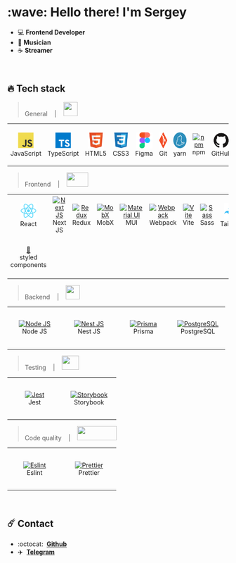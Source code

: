 <h1>:wave: Hello there! I'm Sergey</h1>

- :computer: __Frontend Developer__
- :musical_note: __Musician__
- :coffee: __Streamer__

<br>

<h2 align="left" id="merankori-stack">🔥 Tech stack</h2>

> General&nbsp;&nbsp;&nbsp;&nbsp;|&nbsp;&nbsp;&nbsp;&nbsp;<img width="32px" height="32px" src="https://cdn.7tv.app/emote/61f6ecb84f8c353cf9fc1021/1x.webp" alt=""/>

<table width='100%'>
  <tr>
    <td align="center" width="110" height="90">
      <a href="#merankori-stack">
        <img src="https://raw.githubusercontent.com/devicons/devicon/1119b9f84c0290e0f0b38982099a2bd027a48bf1/icons/javascript/javascript-original.svg" width="36" height="36" alt="JavaScript" />
      </a>
      <br>JavaScript
    </td>
    <td align="center" width="110" height="90">
      <a href="#merankori-stack">
        <img src="https://raw.githubusercontent.com/devicons/devicon/1119b9f84c0290e0f0b38982099a2bd027a48bf1/icons/typescript/typescript-original.svg" width="36" height="36" alt="TypeScript" />
      </a>
      <br>TypeScript
    </td>
        <td align="center" width="110" height="90">
      <a href="#merankori-stack">
        <img src="https://github.com/devicons/devicon/blob/master/icons/html5/html5-original.svg" width="36" height="36" alt="HTML5" />
      </a>
      <br>HTML5
    </td>
         <td align="center" width="110" height="90"> 
      <a href="#merankori-stack" >
        <img src="https://github.com/devicons/devicon/blob/master/icons/css3/css3-original.svg" width="36" height="36" alt="CSS3" />
      </a>
      <br>CSS3
    </td>
    <td align="center" width="110" height="90">
      <a href="#merankori-stack" >
        <img src="https://raw.githubusercontent.com/devicons/devicon/1119b9f84c0290e0f0b38982099a2bd027a48bf1/icons/figma/figma-original.svg" width="36" height="36" alt="Figma" />
      </a>
      <br>Figma
    </td>
    <td align="center" width="110" height="90">
      <a href="#merankori-stack">
        <img src="https://raw.githubusercontent.com/devicons/devicon/1119b9f84c0290e0f0b38982099a2bd027a48bf1/icons/git/git-original.svg" width="36" height="36" alt="Git" />
      </a>
      <br>Git
    </td>
    <td align="center" width="110" height="90"> 
      <a href="#merankori-stack">
        <img src="https://raw.githubusercontent.com/devicons/devicon/1119b9f84c0290e0f0b38982099a2bd027a48bf1/icons/yarn/yarn-original.svg" width="36" height="36" alt="yarn" />
      </a>
      <br>yarn
    </td>
    <td align="center" width="110" height="90"> 
      <a href="#merankori-stack">
        <img src="https://brandeps.com/icon-download/N/Npm-icon-vector-05.svg" width="36" height="36" alt="npm" />
      </a>
      <br>npm
    </td>
     <td align="center" width="110" height="90"> 
      <a href="#merankori-stack" >
        <img src="https://github.com/devicons/devicon/blob/master/icons/github/github-original.svg" width="36" height="36" alt="GitHub" />
      </a>
      <br>GitHub
    </td>
    <td align="center" width="110" height="90"> 
      <a href="#merankori-stack" >
        <img src="https://github.com/devicons/devicon/blob/master/icons/docker/docker-original.svg" width="36" height="36" alt="Docker" />
      </a>
      <br>Docker
    </td>
  </tr> 
</table>

> Frontend&nbsp;&nbsp;&nbsp;&nbsp;|&nbsp;&nbsp;&nbsp;&nbsp;<img width="49px" height="32px" src="https://cdn.7tv.app/emote/62ee402c5fa2f6bf37d5a50f/1x.webp" alt=""/>

<table width='100%'>
  <tr>
   <td align="center" width="110" height="90">
      <a href="#merankori-stack">
        <img src="https://github.com/devicons/devicon/blob/master/icons/react/react-original.svg" width="36" height="36" alt="React" />
      </a>
      <br>React
   </td>
     <td align="center" width="110" height="90">
      <a href="#merankori-stack" >
        <img src="https://raw.githubusercontent.com/samfromaway/samfromaway/master/.github/images/nextjs.png" width="36" height="36" alt="Next JS" />
      </a>
      <br>Next JS
    </td>
   <td align="center" width="110" height="90">
      <a href="#merankori-stack" >
        <img src="https://cdn.worldvectorlogo.com/logos/redux.svg" width="36" height="36" alt="Redux" />
      </a>
      <br>Redux
    </td>
    <td align="center" width="110" height="90"> 
      <a href="#merankori-stack" >
        <img src="https://brandeps.com/icon-download/M/Mobx-icon-vector-01.svg" width="36" height="36" alt="MobX" />
      </a>
      <br>MobX
    </td>
     <td align="center" width="110" height="90">
      <a href="#merankori-stack">
        <img src="https://media.zeemly.com/zeemly/product/material-ui.png" width="36" height="36" alt="Material UI" />
      </a>
      <br>MUI
    </td>
    <td align="center" width="110" height="90"> 
      <a href="#merankori-stack" >
        <img src="https://brandeps.com/icon-download/W/Webpack-icon-vector-02.svg" width="36" height="36" alt="Webpack" />
      </a>
      <br>Webpack
    </td>
    <td align="center" width="110" height="90"> 
      <a href="#merankori-stack" >
        <img src="https://vitejs.dev/logo.svg" width="36" height="36" alt="Vite" />
      </a>
      <br>Vite
    </td>
    <td align="center" width="110" height="90">
      <a href="#merankori-stack">
        <img src="https://brandeps.com/icon-download/S/Sass-icon-vector-04.svg" width="36" height="36" alt="Sass" />
      </a>
      <br>Sass
    </td>
   <td align="center" width="110" height="90">
      <a href="#merankori-stack">
        <img src="https://github.com/devicons/devicon/blob/master/icons/tailwindcss/tailwindcss-original.svg" width="36" height="36" alt="Tailwind" />
      </a>
      <br>Tailwind
    </td>
    <td align="center" width="110" height="90">
      <a href="#merankori-stack">
        <img src="https://cdn.worldvectorlogo.com/logos/bootstrap-4.svg" width="36" height="36" alt="Bootstrap" />
      </a>
      <br>Bootstrap
    </td>
  </tr>
  <tr>
    <td align="center" width="110" height="90">
      <a href="#merankori-stack">
        💅
      </a>
      <br>styled components
    </td>
  </tr>
</table>

> Backend&nbsp;&nbsp;&nbsp;&nbsp;|&nbsp;&nbsp;&nbsp;&nbsp;<img width="32px" height="32px" src="https://cdn.7tv.app/emote/61eeb935e6a39a7023c24ab6/1x.webp" alt=""/>

<table width='100%'>
  <tr>
    <td align="center" width="110" height="90"> 
      <a href="#merankori-stack" >
        <img src="https://brandeps.com/icon-download/N/Nodejs-icon-vector-02.svg" width="36" height="36" alt="Node JS" />
      </a>
      <br>Node JS
    </td>
    <td align="center" width="110" height="90"> 
      <a href="#merankori-stack" >
        <img src="https://brandeps.com/icon-download/N/Nestjs-icon-vector-01.svg" width="36" height="36" alt="Nest JS" />
      </a>
      <br>Nest JS
    </td>
    <td align="center" width="110" height="90">
      <a href="#merankori-stack" >
        <img src="https://brandeps.com/icon-download/P/Prisma-icon-vector-01.svg" width="36" height="36" alt="Prisma" />
      </a>
      <br>Prisma
    </td>
    <td align="center" width="110" height="90">
      <a href="#merankori-stack" >
        <img src="https://brandeps.com/logo-download/P/PostgreSQL-logo-vector-01.svg" width="36" height="36" alt="PostgreSQL" />
      </a>
      <br>PostgreSQL
    </td>
  </tr> 
</table>

> Testing&nbsp;&nbsp;&nbsp;&nbsp;|&nbsp;&nbsp;&nbsp;&nbsp;<img width="39px" height="32px" src="https://cdn.7tv.app/emote/649fc62a5763d8fb6c1cc074/1x.webp" alt=""/>

<table width='100%'>
  <tr>
     <td align="center" width="110" height="90"> 
      <a href="#merankori-stack" >
        <img src="https://brandeps.com/icon-download/J/Jest-icon-vector-02.svg" width="36" height="36" alt="Jest" />
      </a>
      <br>Jest
    </td>
        <td align="center" width="110" height="90"> 
      <a href="#merankori-stack" >
        <img src="https://brandeps.com/icon-download/S/Storybook-icon-vector-02.svg" width="36" height="36" alt="Storybook" />
      </a>
      <br>Storybook
    </td>
  </tr> 
</table>

> Code quality&nbsp;&nbsp;&nbsp;&nbsp;|&nbsp;&nbsp;&nbsp;&nbsp;<img width="90px" height="32px" src="https://cdn.7tv.app/emote/639f2a2bad3f28494b5f1a7c/1x.webp" alt=""/>

<table width='100%'>
  <tr>
     <td align="center" width="110" height="90">
      <a href="#merankori-stack">
        <img src="https://brandeps.com/icon-download/E/Eslint-icon-vector-02.svg" width="36" height="36" alt="Eslint" />
      </a>
      <br>Eslint
    </td>
    <td align="center" width="110" height="90">
      <a href="#merankori-stack">
        <img src="https://brandeps.com/icon-download/P/Prettier-icon-vector-02.svg" width="36" height="36" alt="Prettier" />
      </a>
      <br>Prettier
    </td>
  </tr> 
</table>

<br>

## ☄️ Contact

- :octocat: &nbsp;**[Github](https://github.com/merankori)**
- :airplane: &nbsp;**[Telegram](https://t.me/skiselev_vg)**

<br>

